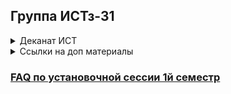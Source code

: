 ## Группа ИСТз-31

<details>
<summary> Деканат ИСТ </summary>
   
   ### [**Сайт факультета**](https://www.psuti.ru/ru/students/f2/news)
   - **Расположение:** 2й корпус 2й этаж, вход "Цифровой университет", кабинет _2-02-49_ (Московское шоссе 77)
   
   ### **Методист:** _Петрова Ольга Георгиевна_
   - **Телефон:** _339-11-11_ добавочный _224_; Если не берут то _225_
   
</details>
<details>
<summary> Ссылки на доп материалы </summary>
   
   + [Бесплатный курс по Git от ЯП](https://practicum.yandex.ru/git-basics/)
   + [Тренажер Git](learngitbranching.js.org)
   + [(Ссылка на ЯД)Книги журналы, записи вебинаров. Внушительное количество информации по программированию](https://disk.yandex.ru/d/Ca48EOPAxiw00g)
   
</details>

### [FAQ по установочной сессии 1й семестр](fsfaq.md)
